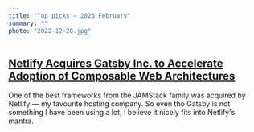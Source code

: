 ```yaml
---
title: "Top picks — 2023 February"
summary: ""
photo: "2022-12-28.jpg"
---
```


## [Netlify Acquires Gatsby Inc. to Accelerate Adoption of Composable Web Architectures](https://www.netlify.com/press/netlify-acquires-gatsby-inc-to-accelerate-adoption-of-composable-web-architectures/)

One of the best frameworks from the JAMStack family was acquired by Netlify — my favourite hosting company. So even tho Gatsby is not something I have been using a lot, I believe it nicely fits into Netlify's mantra. 

